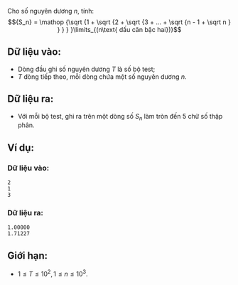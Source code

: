 Cho số nguyên dương $n$, tính:
$${S_n} = \mathop {\sqrt {1 + \sqrt {2 + \sqrt {3 + ... + \sqrt {n - 1 + \sqrt n } } } } }\limits_{(n\text{ dấu căn bậc hai})}$$

## Dữ liệu vào:
- Dòng đầu ghi số nguyên dương $T$ là số bộ test;
- $T$ dòng tiếp theo, mỗi dòng chứa một số nguyên dương $n$.

## Dữ liệu ra:
- Với mỗi bộ test, ghi ra trên một dòng số $S_n$ làm tròn đến $5$ chữ số thập phân.

## Ví dụ:
### Dữ liệu vào:
```
2
1
3
```

### Dữ liệu ra:
```
1.00000
1.71227
```

## Giới hạn:
- $1 ≤ T ≤ 10^2, 1 ≤ n ≤ 10^3$.